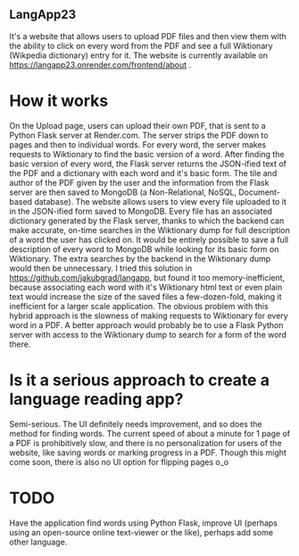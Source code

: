 ## LangApp23
It's a website that allows users to upload PDF files and then view them with the ability to click on every word from the PDF and see a full Wiktionary (Wikpedia dictionary) entry for it. The website is currently available on https://langapp23.onrender.com/frontend/about . 

# How it works
On the Upload page, users can upload their own PDF, that is sent to a Python Flask server at Render.com. The server strips the PDF down to pages and then to individual words. For every word, the server makes requests to Wiktionary to find the basic version of a word. After finding the basic version of every word, the Flask server returns the JSON-ified text of the PDF and a dictionary with each word and it's basic form. The tile and author of the PDF given by the user and the information from the Flask server are then saved to MongoDB (a Non-Relational, NoSQL, Document-based database). The website allows users to view every file uploaded to it in the JSON-ified form saved to MongoDB. Every file has an associated dictionary generated by the Flask server, thanks to which the backend can make accurate, on-time searches in the Wiktionary dump for full description of a word the user has clicked on. 
It would be entirely possible to save a full description of every word to MongoDB while looking for its basic form on Wiktionary. The extra searches by the backend in the Wiktionary dump would then be unnecessary. I tried this solution in https://github.com/jakubgrad/langapp, but found it too memory-inefficient, because associating each word with it's Wiktionary html text or even plain text would increase the size of the saved files a few-dozen-fold, making it inefficient for a larger scale application. 
The obvious problem with this hybrid approach is the slowness of making requests to Wiktionary for every word in a PDF. 
A better approach would probably be to use a Flask Python server with access to the Wiktionary dump to search for a form of the word there.

# Is it a serious approach to create a language reading app?
Semi-serious. The UI definitely needs improvement, and so does the method for finding words. The current speed of about a minute for 1 page of a PDF is prohibitively slow, and there is no personalization for users of the website, like saving words or marking progress in a PDF. Though this might come soon, there is also no UI option for flipping pages o_o

# TODO
Have the application find words using Python Flask, improve UI (perhaps using an open-source online text-viewer or the like), perhaps add some other language.
